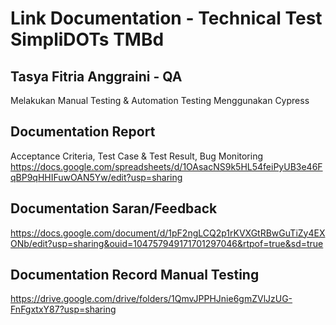 # Link Documentation - Technical Test SimpliDOTs TMBd

## Tasya Fitria Anggraini - QA
Melakukan Manual Testing & Automation Testing Menggunakan Cypress

## Documentation Report
Acceptance Criteria, Test Case & Test Result, Bug Monitoring
https://docs.google.com/spreadsheets/d/1OAsacNS9k5HL54feiPyUB3e46FqBP9qHHIFuwOAN5Yw/edit?usp=sharing 

## Documentation Saran/Feedback
https://docs.google.com/document/d/1pF2ngLCQ2p1rKVXGtRBwGuTiZy4EXONb/edit?usp=sharing&ouid=104757949171701297046&rtpof=true&sd=true

## Documentation Record Manual Testing
https://drive.google.com/drive/folders/1QmvJPPHJnie6gmZVlJzUG-FnFgxtxY87?usp=sharing